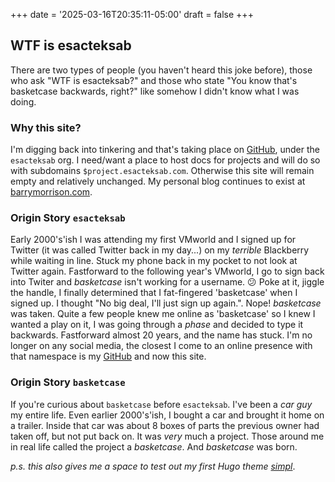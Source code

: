 +++
date = '2025-03-16T20:35:11-05:00'
draft = false
+++

## WTF is esacteksab

There are two types of people (you haven't heard this joke before), those who ask "WTF is esacteksab?" and those who state "You know that's basketcase backwards, right?" like somehow I didn't know what I was doing.

### Why this site?

I'm digging back into tinkering and that's taking place on [GitHub](https://github.com/esacteksab), under the `esacteksab` org. I need/want a place to host docs for projects and will do so with subdomains `$project.esacteksab.com`. Otherwise this site will remain empty and relatively unchanged. My personal blog continues to exist at [barrymorrison.com](https://barrymorrison.com).

### Origin Story `esacteksab`

Early 2000's'ish I was attending my first VMworld and I signed up for Twitter (it was called Twitter back in my day...) on my _terrible_ Blackberry while waiting in line. Stuck my phone back in my pocket to not look at Twitter again. Fastforward to the following year's VMworld, I go to sign back into Twiter and _basketcase_ isn't working for a username. :confused: Poke at it, jiggle the handle, I finally determined that I fat-fingered 'basketcase' when I signed up. I thought "No big deal, I'll just sign up again.". Nope! _basketcase_ was taken. Quite a few people knew me online as 'basketcase' so I knew I wanted a play on it, I was going through a _phase_ and decided to type it backwards. Fastforward almost 20 years, and the name has stuck. I'm no longer on any social media, the closest I come to an online presence with that namespace is my [GitHub](https://github.com/esacteksab) and now this site.

### Origin Story `basketcase`

If you're curious about `basketcase` before `esacteksab`. I've been a _car guy_ my entire life. Even earlier 2000's'ish, I bought a car and brought it home on a trailer. Inside that car was about 8 boxes of parts the previous owner had taken off, but not put back on. It was _very_ much a project. Those around me in real life called the project a _basketcase_. And _basketcase_ was born.

_p.s. this also gives me a space to test out my first Hugo theme [simpl](https://github.com/esacteksab/simpl)_.